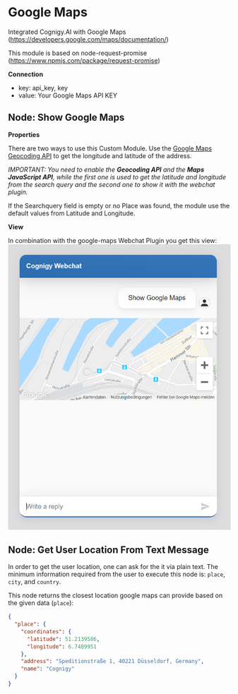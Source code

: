# Google Maps
Integrated Cognigy.AI with Google Maps (https://developers.google.com/maps/documentation/)

This module is based on node-request-promise (https://www.npmjs.com/package/request-promise)

**Connection**

- key:  api_key, key
- value: Your Google Maps API KEY

## Node: Show Google Maps

**Properties**

There are two ways to use this Custom Module. Use the [Google Maps Geocoding API](https://developers.google.com/maps/documentation/geocoding/start) to get the longitude and latitude of the address. 

*IMPORTANT: You need to enable the **Geocoding API** and the **Maps JavaScript API**, while the first one is used to get the latitude and longitude from the search query and the second one to show it with the webchat plugin.*

If the Searchquery field is empty or no Place was found, the module use the default values from Latitude and Longitude. 

**View**

In combination with the google-maps Webchat Plugin you get this view:
![Create Location Node](./docs/google-maps-Webchat.png)

## Node: Get User Location From Text Message

In order to get the user location, one can ask for the it via plain text. The minimum information required from the user to execute this node is: `place`, `city`, and `country`. 

This node returns the closest location google maps can provide based on the given data (`place`):

```json 
{
  "place": {
    "coordinates": {
      "latitude": 51.2139586,
      "longitude": 6.7489951
    },
    "address": "Speditionstraße 1, 40221 Düsseldorf, Germany",
    "name": "Cognigy"
  }
}
```
